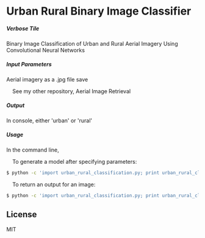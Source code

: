 # Urban Rural Binary Image Classifier

##### Verbose Tile
Binary Image Classification of Urban and Rural Aerial Imagery Using Convolutional Neural Networks
##### Input Parameters
Aerial imagery as a .jpg file save

&nbsp;&nbsp;&nbsp;&nbsp;See my other repository, Aerial Image Retrieval
##### Output
In console, either 'urban' or 'rural'
##### Usage
In the command line,

&nbsp;&nbsp;&nbsp;&nbsp;To generate a model after specifying parameters:
```sh
$ python -c 'import urban_rural_classification.py; print urban_rural_classification.generate_classifier()'
```

&nbsp;&nbsp;&nbsp;&nbsp;To return an output for an image:
```sh
$ python -c 'import urban_rural_classification.py; print urban_rural_classification.prediction()'
```

License
----
MIT
